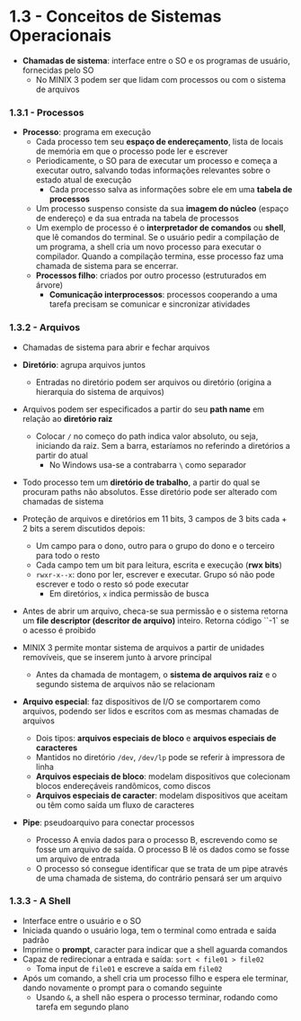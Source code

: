 # 1.3 - Conceitos de Sistemas Operacionais

* **Chamadas de sistema**: interface entre o SO e os programas de usuário, fornecidas pelo SO
  * No MINIX 3 podem ser que lidam com processos ou com o sistema de arquivos

### 1.3.1 - Processos

* **Processo**: programa em execução
  * Cada processo tem seu **espaço de endereçamento**, lista de locais de memória em que o processo pode ler e escrever
  * Periodicamente, o SO para de executar um processo e começa a executar outro, salvando todas informações relevantes sobre o estado atual de execução
    * Cada processo salva as informações sobre ele em uma **tabela de processos**
  * Um processo suspenso consiste da sua **imagem do núcleo** (espaço de endereço) e da sua entrada na tabela de processos
  * Um exemplo de processo é o **interpretador de comandos** ou **shell**, que lê comandos do terminal. Se o usuário pedir a compilação de um programa, a shell cria um novo processo para executar o compilador. Quando a compilação termina, esse processo faz uma chamada de sistema para se encerrar.
  * **Processos filho**: criados por outro processo (estruturados em árvore)
    * **Comunicação interprocessos**: processos cooperando a uma tarefa precisam se comunicar e sincronizar atividades

### 1.3.2 - Arquivos

* Chamadas de sistema para abrir e fechar arquivos
* **Diretório**: agrupa arquivos juntos
  * Entradas no diretório podem ser arquivos ou diretório (origina a hierarquia do sistema de arquivos)
* Arquivos podem ser especificados a partir do seu **path name** em relação ao **diretório raiz**
  * Colocar `/` no começo do path indica valor absoluto, ou seja, iniciando da raiz. Sem a barra, estaríamos no referindo a diretórios a partir do atual
    * No Windows usa-se a contrabarra `\` como separador
* Todo processo tem um **diretório de trabalho**, a partir do qual se procuram paths não absolutos. Esse diretório pode ser alterado com  chamadas de sistema
* Proteção de arquivos e diretórios em 11 bits, 3 campos de 3 bits cada + 2 bits a serem discutidos depois:
  * Um campo para o dono, outro para o grupo do dono e o terceiro para todo o resto
  * Cada campo tem um bit para leitura, escrita e execução (**rwx bits**)
  * `rwxr-x--x`: dono por ler, escrever e executar. Grupo só não pode escrever e todo o resto só pode executar
    * Em diretórios, `x` indica permissão de busca
* Antes de abrir um arquivo, checa-se sua permissão e o sistema retorna um **file descriptor (descritor de arquivo)** inteiro. Retorna código ``-1` se o acesso é proibido
* MINIX 3 permite montar sistema de arquivos a partir de unidades removíveis, que se inserem junto à arvore principal
  * Antes da chamada de montagem, o **sistema de arquivos raiz** e o segundo sistema de arquivos não se relacionam

* **Arquivo especial**: faz dispositivos de I/O se comportarem como arquivos, podendo ser lidos e escritos com as mesmas chamadas de arquivos
  * Dois tipos: **arquivos especiais de bloco** e **arquivos especiais de caracteres**
  * Mantidos no diretório `/dev`, `/dev/lp` pode se referir à impressora de linha
  * **Arquivos especiais de bloco**: modelam dispositivos que colecionam blocos endereçáveis randômicos, como discos
  * **Arquivos especiais de caracter**: modelam dispositivos que aceitam ou têm como saída um fluxo de caracteres
* **Pipe**: pseudoarquivo para conectar processos
  * Processo A envia dados para o processo B, escrevendo como se fosse um arquivo de saída. O processo B lê os dados como se fosse um arquivo de entrada
  * O processo só consegue identificar que se trata de um pipe através de uma chamada de sistema, do contrário pensará ser um arquivo

### 1.3.3 - A Shell

* Interface entre o usuário e o SO
* Iniciada quando o usuário loga, tem o terminal como entrada e saída padrão
* Imprime o **prompt**, caracter para indicar que a shell aguarda comandos
* Capaz de redirecionar a entrada e saída: `sort < file01 > file02`
  * Toma input de `file01` e escreve a saída em `file02`
* Após um comando, a shell cria um processo filho e espera ele terminar, dando novamente o prompt para o comando seguinte
  * Usando `&`, a shell não espera o processo terminar, rodando como tarefa em segundo plano



 